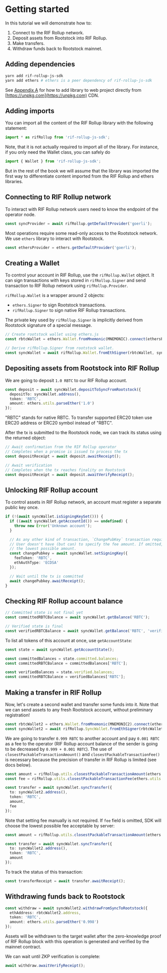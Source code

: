 # Getting started

In this tutorial we will demonstrate how to:

1. Connect to the RIF Rollup network.
1. Deposit assets from Rootstock into RIF Rollup.
1. Make transfers.
1. Withdraw funds back to Rootstock mainnet.

## Adding dependencies

```bash
yarn add rif-rollup-js-sdk
yarn add ethers # ethers is a peer dependency of rif-rollup-js-sdk
```

See [Appendix A](../browser-bundled) for how to add library to web project directly from
[https://unpkg.com](https://unpkg.com) CDN.

## Adding imports

You can import all the content of the RIF Rollup library with the following statement:

```typescript
import * as rifRollup from 'rif-rollup-js-sdk';
```

Note, that it is not actually required to import all of the library. For instance, if you only need the Wallet class,
you can safely do

```typescript
import { Wallet } from 'rif-rollup-js-sdk';
```

But in the rest of the book we will assume that the library was imported the first way to differentiate content imported
from the RIF Rollup and ethers libraries.

## Connecting to RIF Rollup network

To interact with RIF Rollup network users need to know the endpoint of the operator node.

```typescript
const syncProvider = await rifRollup.getDefaultProvider('goerli');
```

Most operations require some read-only access to the Rootstock network. We use `ethers` library to interact with
Rootstock.

```typescript
const ethersProvider = ethers.getDefaultProvider('goerli');
```

## Creating a Wallet

To control your account in RIF Rollup, use the `rifRollup.Wallet` object. It can sign transactions with keys stored in
`rifRollup.Signer` and send transaction to RIF Rollup network using `rifRollup.Provider`.

`rifRollup.Wallet` is a wrapper around 2 objects:

- `ethers.Signer` to sign Rootstock transactions.
- `rifRollup.Signer` to sign native RIF Rollup transactions.

The private key used by `rifRollup.Signer` is implicitly derived from Rootstock signature of a special message.

```typescript
// Create rootstock wallet using ethers.js
const rbtcWallet = ethers.Wallet.fromMnemonic(MNEMONIC).connect(ethersProvider);

// Derive rifRollup.Signer from rootstock wallet.
const syncWallet = await rifRollup.Wallet.fromEthSigner(rbtcWallet, syncProvider);
```

## Depositing assets from Rootstock into RIF Rollup

We are going to deposit `1.0 RBTC` to our RIF Rollup account.

```typescript
const deposit = await syncWallet.depositToSyncFromRootstock({
  depositTo: syncWallet.address(),
  token: 'RBTC',
  amount: ethers.utils.parseEther('1.0')
});
```

"RBTC" stands for native RBTC. To transfer supported ERC20 token use ERC20 address or ERC20 symbol instead of "RBTC".

After the tx is submitted to the Rootstock node, we can track its status using the returned object:

```typescript
// Await confirmation from the RIF Rollup operator
// Completes when a promise is issued to process the tx
const depositReceipt = await deposit.awaitReceipt();

// Await verification
// Completes when the tx reaches finality on Rootstock
const depositReceipt = await deposit.awaitVerifyReceipt();
```

## Unlocking RIF Rollup account

To control assets in RIF Rollup network, an account must register a separate public key once.

```typescript
if (!(await syncWallet.isSigningKeySet())) {
  if ((await syncWallet.getAccountId()) == undefined) {
    throw new Error('Unknown account');
  }

  // As any other kind of transaction, `ChangePubKey` transaction requires fee.
  // User doesn't have (but can) to specify the fee amount. If omitted, library will query RIF Rollup node for
  // the lowest possible amount.
  const changePubkey = await syncWallet.setSigningKey({
    feeToken: 'RBTC',
    ethAuthType: 'ECDSA'
  });

  // Wait until the tx is committed
  await changePubkey.awaitReceipt();
}
```

## Checking RIF Rollup account balance

```typescript
// Committed state is not final yet
const committedRBTCBalance = await syncWallet.getBalance('RBTC');

// Verified state is final
const verifiedRBTCBalance = await syncWallet.getBalance('RBTC', 'verified');
```

To list all tokens of this account at once, use `getAccountState`:

```typescript
const state = await syncWallet.getAccountState();

const committedBalances = state.committed.balances;
const committedRBTCBalance = committedBalances['RBTC'];

const verifiedBalances = state.verified.balances;
const committedRBTCBalance = verifiedBalances['RBTC'];
```

## Making a transfer in RIF Rollup

Now, let's create a second wallet and transfer some funds into it. Note that we can send assets to any fresh Rootstock
account, without preliminary registration!

```typescript
const rbtcWallet2 = ethers.Wallet.fromMnemonic(MNEMONIC2).connect(ethersProvider);
const syncWallet2 = await rifRollup.SyncWallet.fromEthSigner(rbtcWallet2, syncProvider);
```

We are going to transfer `0.999 RBTC` to another account and pay `0.001 RBTC` as a fee to the operator (RIF Rollup account
balance of the sender is going to be decreased by `0.999 + 0.001 RBTC`). The use of `closestPackableTransactionAmount()`
and `closestPackableTransactionFee()` is necessary because the precision of transfer in RIF Rollup is limited (see docs
below).

```typescript
const amount = rifRollup.utils.closestPackableTransactionAmount(ethers.utils.parseEther('0.999'));
const fee = rifRollup.utils.closestPackableTransactionFee(ethers.utils.parseEther('0.001'));

const transfer = await syncWallet.syncTransfer({
  to: syncWallet2.address(),
  token: 'RBTC',
  amount,
  fee
});
```

Note that setting fee manually is not required. If `fee` field is omitted, SDK will choose the lowest possible fee
acceptable by server:

```typescript
const amount = rifRollup.utils.closestPackableTransactionAmount(ethers.utils.parseEther('0.999'));

const transfer = await syncWallet.syncTransfer({
  to: syncWallet2.address(),
  token: 'RBTC',
  amount
});
```

To track the status of this transaction:

```typescript
const transferReceipt = await transfer.awaitReceipt();
```

## Withdrawing funds back to Rootstock

```typescript
const withdraw = await syncWallet2.withdrawFromSyncToRootstock({
  ethAddress: rbtcWallet2.address,
  token: 'RBTC',
  amount: ethers.utils.parseEther('0.998')
});
```

Assets will be withdrawn to the target wallet after the zero-knowledge proof of RIF Rollup block with this operation is
generated and verified by the mainnet contract.

We can wait until ZKP verification is complete:

```typescript
await withdraw.awaitVerifyReceipt();
```
